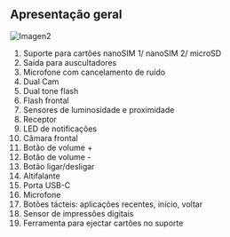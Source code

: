 ## Apresentação geral

![Imagen2](http://static.energysistem.com/images/manuals/42909/59391ea9bd5c5.jpg)

1. Suporte para cartões nanoSIM 1/ nanoSIM 2/ microSD
2. Saída para auscultadores
3. Microfone com cancelamento de ruído
4. Dual Cam
5. Dual tone flash
6. Flash frontal
7. Sensores de luminosidade e proximidade
8. Receptor
9. LED de notificações
10. Câmara frontal
11. Botão de volume +
12. Botão de volume -
13. Botão ligar/desligar
14. Altifalante
15. Porta USB-C
16. Microfone
17. Botões tácteis: aplicações recentes, início, voltar
18. Sensor de impressões digitais
19. Ferramenta para ejectar cartões no suporte
